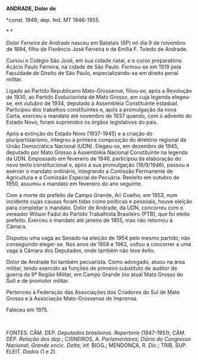 **ANDRADE, Dolor de**

\*const. 1946; dep. fed. MT 1946-1955.

* *

*Dolor Ferreira de Andrade* nasceu em Batatais (SP) no dia 9 de novembro
de 1894, filho de Florêncio José Ferreira e de Emília F. Toledo de
Andrade.

Cursou o Colégio São José, em sua cidade natal, e o curso preparatório
Acácio Paulo Ferreira, na cidade de São Paulo. Formou-se em 1919 pela
Faculdade de Direito de São Paulo, especializando-se em direito penal
militar.

Ligado ao Partido Republicano Mato-Grossense, filiou-se, após a
Revolução de 1930, ao Partido Evolucionista de Mato Grosso, em cuja
legenda elegeu-se, em outubro de 1934, deputado à Assembléia
Constituinte estadual. Participou dos trabalhos constituintes e, após a
promulgação da nova Carta, exerceu o mandato até novembro de 1937
quando, com o advento do Estado Novo, foram suprimidos os órgãos
legislativos do país.

Após a extinção do Estado Novo (1937-1945) e a criação do
pluripartidarismo, integrou a primeira composição do diretório regional
da União Democrática Nacional (UDN). Elegeu-se, em dezembro de 1945,
deputado por Mato Grosso à Assembléia Nacional Constituinte na legenda
da UDN. Empossado em fevereiro de 1946, participou da elaboração do novo
texto constitucional e, após a sua promulgação (18/9/1946), passou a
exercer o mandato ordinário, integrando a Comissão Permanente de
Agricultura e a Comissão Especial de Pecuária. Reeleito em outubro de
1950, assumiu o mandato em fevereiro do ano seguinte.

Com a morte do prefeito de Campo Grande, Ari Coelho, em 1953, num
incidente cujas causas foram tidas como políticas e pessoais, houve
eleição para completar o mandato. Dolor de Andrade, da UDN, concorreu
com o vereador Wilson Fadul do Partido Trabalhista Brasileiro (PTB), que
foi eleito prefeito. Exerceu o mandato até janeiro de 1955, mas não
retornou à Câmara.

Disputou uma vaga ao Senado na eleição de 1954 pelo mesmo partido, não
conseguindo eleger-se. Nos anos de 1958 e 1962, voltou a concorrer a uma
vaga à Câmara dos Deputados, onde também não teve êxito.

Dolor de Andrade foi também pecuarista. Como advogado, atuou na área
militar, tendo exercido as funções de primeiro substituto de auditor de
guerra da 9ª Região Militar, em Campo Grande (no atual Mato Grosso do
Sul) e de promotor militar.

Pertenceu à Federação das Associações dos Criadores do Sul de Mato
Grosso e à Associação Mato-Grossense de Imprensa.

Faleceu em 1975.

 

FONTES: CÂM. DEP. *Deputados brasileiros. Repertório* (1947-1951); CÂM.
DEP. *Relação dos dep*.; CISNEIROS, A. *Parlamentares*; *Diário do
Congresso Nacional*; *Grande encic. Delta*; inf. BIOG.; MENDONÇA, R.
*Dic*.; TRIB. SUP. ELEIT. *Dados* (1 e 2).

 

